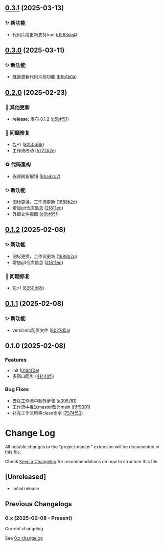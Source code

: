 ## [0.3.1](https://github.com/Arktomson/project-master/compare/v0.3.0...v0.3.1) (2025-03-13)


### ✨ 新功能

* 代码片段更新支持trae ([d263de4](https://github.com/Arktomson/project-master/commit/d263de442d8ed598a2f57d0d28a7edcb39b60f51))

## [0.3.0](https://github.com/Arktomson/project-master/compare/v0.2.0...v0.3.0) (2025-03-11)


### ✨ 新功能

* 批量更新代码片段功能 ([b6b1b0a](https://github.com/Arktomson/project-master/commit/b6b1b0ad4a423919211ce82b876bde3b15902d42))

## [0.2.0](https://github.com/Arktomson/project-master/compare/v0.1.1...v0.2.0) (2025-02-23)


### 🔧 其他更新

* **release:** 发布 0.1.2 ([d5bff91](https://github.com/Arktomson/project-master/commit/d5bff91c55b18431b90dd8540f8137a9223dc601))


### 🐛 问题修复

* 包+1 ([8250d69](https://github.com/Arktomson/project-master/commit/8250d690ac19a8c88ab57474a30cb0c184528c9a))
* 工作流改动 ([5772b2e](https://github.com/Arktomson/project-master/commit/5772b2e38876f814fd044f6ced95fb10aa17c65d))


### ♻️ 代码重构

* 去除刷新按钮 ([6ba62c2](https://github.com/Arktomson/project-master/commit/6ba62c218d32c916d9b0477a8e7c390835d19322))


### ✨ 新功能

* 图标更换，工作流更新 ([1688b2d](https://github.com/Arktomson/project-master/commit/1688b2dff0d873cad0225b4fc6f8a4b51097f9ce))
* 增加git仓库信息 ([21811ed](https://github.com/Arktomson/project-master/commit/21811ed7f383bc59967ef4e29ab53947fec0d702))
* 外部文件视图 ([d0bf65f](https://github.com/Arktomson/project-master/commit/d0bf65f3f21e3b756cc9299b238c6ef8b96f960f))

## [0.1.2](https://github.com/Arktomson/project-master/compare/v0.1.1...v0.1.2) (2025-02-08)


### ✨ 新功能

* 图标更换，工作流更新 ([1688b2d](https://github.com/Arktomson/project-master/commit/1688b2dff0d873cad0225b4fc6f8a4b51097f9ce))
* 增加git仓库信息 ([21811ed](https://github.com/Arktomson/project-master/commit/21811ed7f383bc59967ef4e29ab53947fec0d702))


### 🐛 问题修复

* 包+1 ([8250d69](https://github.com/Arktomson/project-master/commit/8250d690ac19a8c88ab57474a30cb0c184528c9a))

## [0.1.1](https://github.com/Arktomson/project-master/compare/v0.1.0...v0.1.1) (2025-02-08)


### ✨ 新功能

* versionrc配置文件 ([8b27d5a](https://github.com/Arktomson/project-master/commit/8b27d5acff9adff9414dcfb05454b0fc9da343cf))

## 0.1.0 (2025-02-08)


### Features

* init ([01d4f0e](https://github.com/Arktomson/project-master/commit/01d4f0e9a489c23141e0c23fc5de40a041ba2ed9))
* 多窗口同步 ([41440f1](https://github.com/Arktomson/project-master/commit/41440f1407ee4c6b1cb195af86aa2f34c8951ef1))


### Bug Fixes

* 去除工作流中额外步骤 ([a099761](https://github.com/Arktomson/project-master/commit/a099761451e51ecb038170b80c73499408c1aa48))
* 工作流中推送master改为main ([f9f9301](https://github.com/Arktomson/project-master/commit/f9f93011463467799ceb5778b9e8dcaa48284326))
* 补充工作流所需clean命令 ([7574f53](https://github.com/Arktomson/project-master/commit/7574f5320491d2e5e14fdfe14076dbcc192a91b7))

# Change Log

All notable changes to the "project-master" extension will be documented in this file.

Check [Keep a Changelog](http://keepachangelog.com/) for recommendations on how to structure this file.

## [Unreleased]

- Initial release










## Previous Changelogs

### 0.x (2025-02-08 - Present)
Current changelog

See [0.x changelog](changelogs/CHANGELOG-0.0.md)
